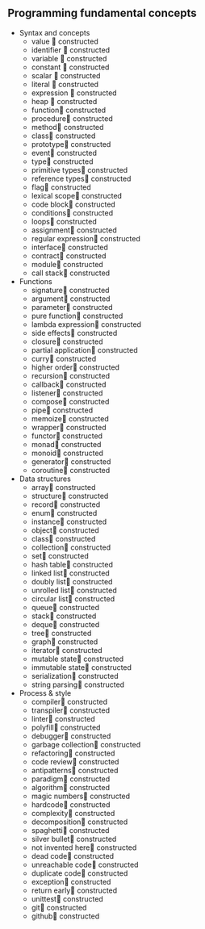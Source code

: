 ﻿## Programming fundamental concepts

- Syntax and concepts
  - value 🚀 constructed
  - identifier 🚀 constructed
  - variable 🚀 constructed
  - constant 🚀 constructed
  - scalar 🚀 constructed
  - literal 🚀 constructed
  - expression 🚀 constructed
  - heap 🚀 constructed
  - function🚀 constructed
  - procedure🚀 constructed
  - method🚀 constructed
  - class🚀 constructed
  - prototype🚀 constructed
  - event🚀 constructed
  - type🚀 constructed
  - primitive types🚀 constructed
  - reference types🚀 constructed
  - flag🚀 constructed
  - lexical scope🚀 constructed
  - code block🚀 constructed
  - conditions🚀 constructed
  - loops🚀 constructed
  - assignment🚀 constructed
  - regular expression🚀 constructed
  - interface🚀 constructed
  - contract🚀 constructed
  - module🚀 constructed
  - call stack🚀 constructed
- Functions
  - signature🚀 constructed
  - argument🚀 constructed
  - parameter🚀 constructed
  - pure function🚀 constructed
  - lambda expression🚀 constructed
  - side effects🚀 constructed
  - closure🚀 constructed
  - partial application🚀 constructed
  - curry🚀 constructed
  - higher order🚀 constructed
  - recursion🚀 constructed
  - callback🚀 constructed
  - listener🚀 constructed
  - compose🚀 constructed
  - pipe🚀 constructed
  - memoize🚀 constructed
  - wrapper🚀 constructed
  - functor🚀 constructed
  - monad🚀 constructed
  - monoid🚀 constructed
  - generator🚀 constructed
  - coroutine🚀 constructed
- Data structures
  - array🚀 constructed
  - structure🚀 constructed
  - record🚀 constructed
  - enum🚀 constructed
  - instance🚀 constructed
  - object🚀 constructed
  - class🚀 constructed
  - collection🚀 constructed
  - set🚀 constructed
  - hash table🚀 constructed
  - linked list🚀 constructed
  - doubly list🚀 constructed
  - unrolled list🚀 constructed
  - circular list🚀 constructed
  - queue🚀 constructed
  - stack🚀 constructed
  - deque🚀 constructed
  - tree🚀 constructed
  - graph🚀 constructed
  - iterator🚀 constructed
  - mutable state🚀 constructed
  - immutable state🚀 constructed
  - serialization🚀 constructed
  - string parsing🚀 constructed
- Process & style
  - compiler🚀 constructed
  - transpiler🚀 constructed
  - linter🚀 constructed
  - polyfill🚀 constructed
  - debugger🚀 constructed
  - garbage collection🚀 constructed
  - refactoring🚀 constructed
  - code review🚀 constructed
  - antipatterns🚀 constructed
  - paradigm🚀 constructed
  - algorithm🚀 constructed
  - magic numbers🚀 constructed
  - hardcode🚀 constructed
  - complexity🚀 constructed
  - decomposition🚀 constructed
  - spaghetti🚀 constructed
  - silver bullet🚀 constructed
  - not invented here🚀 constructed
  - dead code🚀 constructed
  - unreachable code🚀 constructed
  - duplicate code🚀 constructed
  - exception🚀 constructed
  - return early🚀 constructed
  - unittest🚀 constructed
  - git🚀 constructed
  - github🚀 constructed
